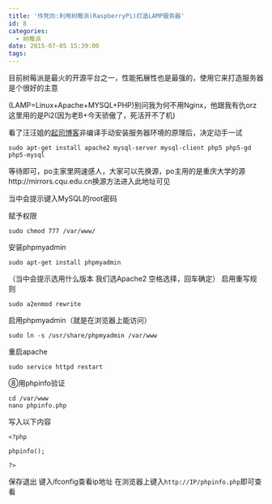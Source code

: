 ```yaml
---
title: '作死向:利用树莓派(RaspberryPi)打造LAMP服务器'
id: 8
categories:
  - 树莓派
date: 2015-07-05 15:39:00
tags:
---
```


<!--markdown-->目前树莓派是最火的开源平台之一，性能拓展性也是最强的，使用它来打造服务器是个很好的主意

(LAMP=Linux+Apache+MYSQL+PHP)别问我为何不用Nginx，他跟我有仇orz
这里用的是Pi2(因为老B+今天骄傲了，死活开不了机)

看了汪汪姐的[起司博客][1]非编译手动安装服务器环境的原理后，决定动手一试

<!--more-->
```
sudo apt-get install apache2 mysql-server mysql-client php5 php5-gd php5-mysql
```
等待即可，po主家里网速感人，大家可以先换源，po主用的是重庆大学的源http://mirrors.cqu.edu.cn换源方法进入此地址可见

当中会提示键入MySQL的root密码

赋予权限
```
sudo chmod 777 /var/www/
```
安装phpmyadmin
```
sudo apt-get install phpmyadmin
```
（当中会提示选用什么版本 我们选Apache2 空格选择，回车确定）
启用重写规则
```
sudo a2enmod rewrite
```
启用phpmyadmin（就是在浏览器上能访问）
```
sudo ln -s /usr/share/phpmyadmin /var/www
```
重启apache
```
sudo service httpd restart
```
⑧用phpinfo验证
```
cd /var/www
nano phpinfo.php
```
写入以下内容
```
<?php

phpinfo();

?>
```
保存退出
键入ifconfig查看ip地址 在浏览器上键入`http://IP/phpinfo.php`即可查看
<!--more-->
  [1]: http://tntsec.com
